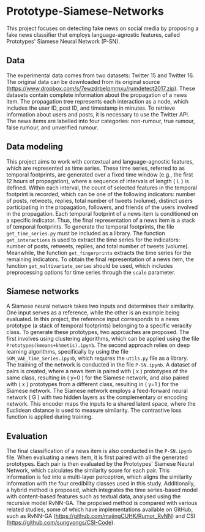 # Prototype-Siamese-Networks

This project focuses on detecting fake news on social media by proposing a fake news classifier that employs language-agnostic features, called Prototypes' Siamese Neural Network (P-SN).  

## Data

The experimental data comes from two datasets: Twitter 15 and Twitter 16. The original data can be downloaded from its original source (https://www.dropbox.com/s/7ewzdrbelpmrnxu/rumdetect2017.zip). These datasets contain complete information about the propagation of a news item. The propagation tree represents each interaction as a node, which includes the user ID, post ID, and timestamp in minutes. To retrieve information about users and posts, it is necessary to use the Twitter API. The news items are labelled into four categories: non-rumour, true rumour, false rumour, and unverified rumour.  

## Data modeling

This project aims to work with contextual and language-agnostic features, which are represented as time series. These time series, referred to as temporal footprints, are generated over a fixed time window (e.g., the first 12 hours of propagation), where a sequence of intervals of length \( L \) is defined. Within each interval, the count of selected features in the temporal footprint is recorded, which can be one of the following indicators: number of posts, retweets, replies, total number of tweets (volume), distinct users participating in the propagation, followers, and friends of the users involved in the propagation. Each temporal footprint of a news item is conditioned on a specific indicator. Thus, the final representation of a news item is a stack of temporal footprints. To generate the temporal footprints, the file `get_time_series.py` must be included as a library. The function `get_interactions` is used to extract the time series for the indicators: number of posts, retweets, replies, and total number of tweets (volume). Meanwhile, the function `get_fingerprints` extracts the time series for the remaining indicators. To obtain the final representation of a news item, the function `get_multivariate_series` should be used, which includes preprocessing options for time series through the `scale` parameter.  

## Siamese networks

A Siamese neural network takes two inputs and determines their similarity. One input serves as a reference, while the other is an example being evaluated. In this project, the reference input corresponds to a news prototype (a stack of temporal footprints) belonging to a specific veracity class. To generate these prototypes, two approaches are proposed. The first involves using clustering algorithms, which can be applied using the file `Prototypes(kmeans+khmetis).ipynb`. The second approach relies on deep learning algorithms, specifically by using the file `SOM_VAE_Time_Series.ipynb`, which requires the `utils.py` file as a library. The training of the network is conducted in the file `P-SN.ipynb`. A dataset of pairs is created, where a news item is paired with \( x \) prototypes of the same class, resulting in \( y=0 \) for the Siamese network, and also paired with \( x \) prototypes from a different class, resulting in \( y=1 \) for the Siamese network. The Siamese network employs a feed-forward neural network \( G \) with two hidden layers as the complementary or encoding network. This encoder maps the inputs to a shared latent space, where the Euclidean distance is used to measure similarity. The contrastive loss function is applied during training.  

## Evaluation

The final classification of a news item is also conducted in the `P-SN.ipynb` file. When evaluating a news item, it is first paired with all the generated prototypes. Each pair is then evaluated by the Prototypes' Siamese Neural Network, which calculates the similarity score for each pair. This information is fed into a multi-layer perceptron, which aligns the similarity information with the four credibility classes used in this study. Additionally, a hybrid method is proposed, which integrates the time series-based model with content-based features such as textual data, analysed using the recursive model RvNN-GA. The proposed method is compared with various related studies, some of which have implementations available on GitHub, such as RvNN-GA (https://github.com/majingCUHK/Rumor_RvNN) and CSI (https://github.com/sungyongs/CSI-Code).
